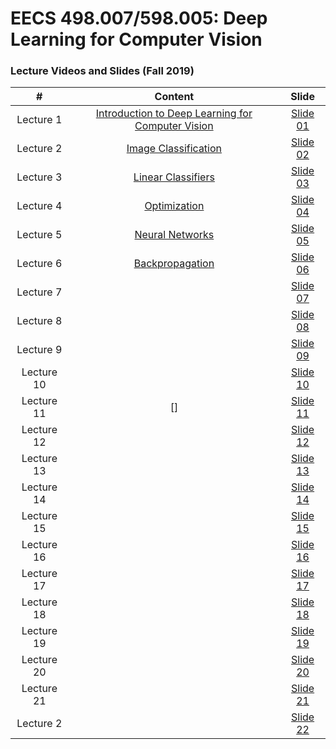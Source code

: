# EECS 498.007/598.005: Deep Learning for Computer Vision

### Lecture Videos and Slides (Fall 2019)

|#|Content|Slide|
|:---:|:---:|:---:|
|Lecture 1|[Introduction to Deep Learning for Computer Vision](https://www.youtube.com/watch?v=dJYGatp4SvA)|[Slide 01](https://web.eecs.umich.edu/~justincj/slides/eecs498/498_FA2019_lecture01.pdf)|
|Lecture 2|[Image Classification](https://www.youtube.com/watch?v=0nqvO3AM2Vw)|[Slide 02](https://web.eecs.umich.edu/~justincj/slides/eecs498/498_FA2019_lecture02.pdf)|
|Lecture 3|[Linear Classifiers](https://www.youtube.com/watch?v=qcSEP17uKKY)|[Slide 03](https://web.eecs.umich.edu/~justincj/slides/eecs498/498_FA2019_lecture03.pdf)|
|Lecture 4|[Optimization](https://www.youtube.com/watch?v=YnQJTfbwBM8)|[Slide 04](https://web.eecs.umich.edu/~justincj/slides/eecs498/498_FA2019_lecture04.pdf)|
|Lecture 5|[Neural Networks](https://www.youtube.com/watch?v=g6InpdhUblE)|[Slide 05](https://web.eecs.umich.edu/~justincj/slides/eecs498/498_FA2019_lecture05.pdf)|
|Lecture 6|[Backpropagation](https://www.youtube.com/watch?v=dB-u77Y5a6A)|[Slide 06](https://web.eecs.umich.edu/~justincj/slides/eecs498/498_FA2019_lecture06.pdf)|
|Lecture 7|[]()|[Slide 07]()|
|Lecture 8|[]()|[Slide 08]()|
|Lecture 9|[]()|[Slide 09]()|
|Lecture 10|[]()|[Slide 10]()|
|Lecture 11|[]|[Slide 11]()|
|Lecture 12||[Slide 12]()|
|Lecture 13||[Slide 13]()|
|Lecture 14||[Slide 14]()|
|Lecture 15||[Slide 15]()|
|Lecture 16||[Slide 16]()|
|Lecture 17||[Slide 17]()|
|Lecture 18||[Slide 18]()|
|Lecture 19||[Slide 19]()|
|Lecture 20||[Slide 20]()|
|Lecture 21||[Slide 21]()|
|Lecture 2||[Slide 22]()|
